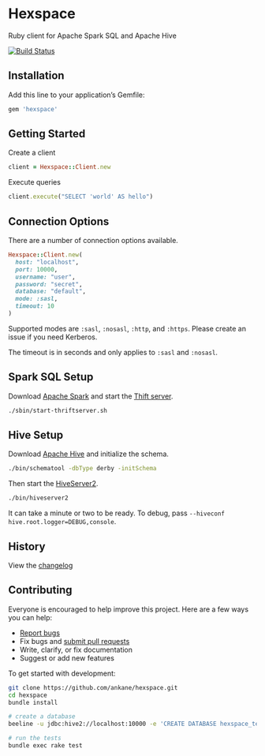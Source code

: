 # Hexspace

Ruby client for Apache Spark SQL and Apache Hive

[![Build Status](https://github.com/ankane/hexspace/workflows/build/badge.svg?branch=master)](https://github.com/ankane/hexspace/actions)

## Installation

Add this line to your application’s Gemfile:

```ruby
gem 'hexspace'
```

## Getting Started

Create a client

```ruby
client = Hexspace::Client.new
```

Execute queries

```ruby
client.execute("SELECT 'world' AS hello")
```

## Connection Options

There are a number of connection options available.

```ruby
Hexspace::Client.new(
  host: "localhost",
  port: 10000,
  username: "user",
  password: "secret",
  database: "default",
  mode: :sasl,
  timeout: 10
)
```

Supported modes are `:sasl`, `:nosasl`, `:http`, and `:https`. Please create an issue if you need Kerberos.

The timeout is in seconds and only applies to `:sasl` and `:nosasl`.

## Spark SQL Setup

Download [Apache Spark](https://spark.apache.org/downloads.html) and start the [Thift server](https://spark.apache.org/docs/latest/sql-distributed-sql-engine.html).

```sh
./sbin/start-thriftserver.sh
```

## Hive Setup

Download [Apache Hive](https://hive.apache.org/downloads.html) and initialize the schema.

```sh
./bin/schematool -dbType derby -initSchema
```

Then start the [HiveServer2](https://cwiki.apache.org/confluence/display/Hive/Setting+Up+HiveServer2).

```sh
./bin/hiveserver2
```

It can take a minute or two to be ready. To debug, pass `--hiveconf hive.root.logger=DEBUG,console`.

## History

View the [changelog](https://github.com/ankane/hexspace/blob/master/CHANGELOG.md)

## Contributing

Everyone is encouraged to help improve this project. Here are a few ways you can help:

- [Report bugs](https://github.com/ankane/hexspace/issues)
- Fix bugs and [submit pull requests](https://github.com/ankane/hexspace/pulls)
- Write, clarify, or fix documentation
- Suggest or add new features

To get started with development:

```sh
git clone https://github.com/ankane/hexspace.git
cd hexspace
bundle install

# create a database
beeline -u jdbc:hive2://localhost:10000 -e 'CREATE DATABASE hexspace_test;'

# run the tests
bundle exec rake test
```
